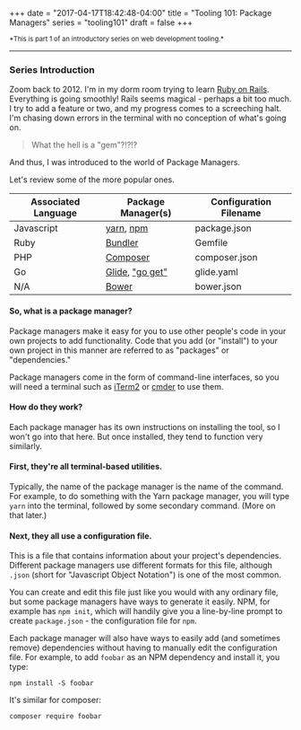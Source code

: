 +++
date = "2017-04-17T18:42:48-04:00"
title = "Tooling 101: Package Managers"
series = "tooling101"
draft = false
+++

<small>
  *This is part 1 of an introductory series on web development tooling.*
</small>

---

### Series Introduction

Zoom back to 2012. I'm in my dorm room trying to learn [Ruby on Rails](http://rubyonrails.org/). Everything is going smoothly! Rails seems magical - perhaps a bit too much. I try to add a feature or two, and my progress comes to a screeching halt. I'm chasing down errors in the terminal with no conception of what's going on. 

> What the hell is a "gem"?!?!?

And thus, I was introduced to the world of Package Managers. 

Let's review some of the more popular ones.

Associated Language | Package Manager(s) | Configuration Filename|
--------------------|--------------------|-----------------------|
Javascript| [yarn](https://yarnpkg.com/en/), [npm](https://www.npmjs.com/)         | package.json
Ruby      | [Bundler](http://bundler.io/)           | Gemfile
PHP       | [Composer](https://getcomposer.org/)          | composer.json
Go        | [Glide](https://github.com/Masterminds/glide), ["go get"](https://golang.org/cmd/go/#hdr-Download_and_install_packages_and_dependencies)            | glide.yaml
N/A       | [Bower](https://bower.io/)             | bower.json

#### So, what is a package manager?

Package managers make it easy for you to use other people's code in your own projects to add functionality. Code that you add (or "install") to your own project in this manner are referred to as "packages" or "dependencies." 

Package managers come in the form of command-line interfaces, so you will need a terminal such as [iTerm2](https://www.iterm2.com/) or [cmder](http://cmder.net/) to use them.

#### How do they work?

Each package manager has its own instructions on installing the tool, so I won't go into that here. But once installed, they tend to function very similarly.

#### First, they're all terminal-based utilities. 
Typically, the name of the package manager is the name of the command. For example, to do something with the Yarn package manager, you will type `yarn` into the terminal, followed by some secondary command. (More on that later.)

#### Next, they all use a configuration file. 
This is a file that contains information about your project's dependencies. Different package managers use different formats for this file, although `.json` (short for "Javascript Object Notation") is one of the most common. 

You can create and edit this file just like you would with any ordinary file, but some package managers have ways to generate it easily. NPM, for example has `npm init`, which will handily give you a line-by-line prompt to create `package.json` - the configuration file for `npm`.

Each package manager will also have ways to easily add (and sometimes remove) dependencies without having to manually edit the configuration file. For example, to add `foobar` as an NPM dependency and install it, you type:

```
npm install -S foobar
``` 

It's similar for composer:

```
composer require foobar
```

